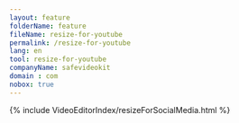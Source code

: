 ```yaml
---
layout: feature
folderName: feature
fileName: resize-for-youtube
permalink: /resize-for-youtube
lang: en
tool: resize-for-youtube
companyName: safevideokit
domain : com
nobox: true
---
```


{% include VideoEditorIndex/resizeForSocialMedia.html %}

   